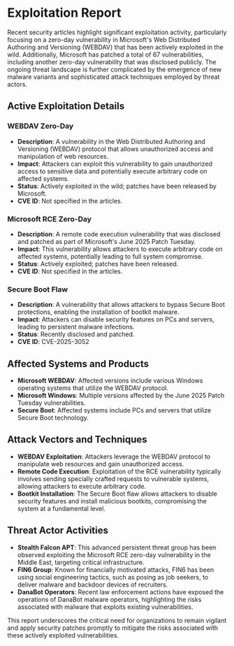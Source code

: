 # Exploitation Report

Recent security articles highlight significant exploitation activity, particularly focusing on a zero-day vulnerability in Microsoft's Web Distributed Authoring and Versioning (WEBDAV) that has been actively exploited in the wild. Additionally, Microsoft has patched a total of 67 vulnerabilities, including another zero-day vulnerability that was disclosed publicly. The ongoing threat landscape is further complicated by the emergence of new malware variants and sophisticated attack techniques employed by threat actors.

## Active Exploitation Details

### WEBDAV Zero-Day
- **Description**: A vulnerability in the Web Distributed Authoring and Versioning (WEBDAV) protocol that allows unauthorized access and manipulation of web resources.
- **Impact**: Attackers can exploit this vulnerability to gain unauthorized access to sensitive data and potentially execute arbitrary code on affected systems.
- **Status**: Actively exploited in the wild; patches have been released by Microsoft.
- **CVE ID**: Not specified in the articles.

### Microsoft RCE Zero-Day
- **Description**: A remote code execution vulnerability that was disclosed and patched as part of Microsoft's June 2025 Patch Tuesday.
- **Impact**: This vulnerability allows attackers to execute arbitrary code on affected systems, potentially leading to full system compromise.
- **Status**: Actively exploited; patches have been released.
- **CVE ID**: Not specified in the articles.

### Secure Boot Flaw
- **Description**: A vulnerability that allows attackers to bypass Secure Boot protections, enabling the installation of bootkit malware.
- **Impact**: Attackers can disable security features on PCs and servers, leading to persistent malware infections.
- **Status**: Recently disclosed and patched.
- **CVE ID**: CVE-2025-3052

## Affected Systems and Products

- **Microsoft WEBDAV**: Affected versions include various Windows operating systems that utilize the WEBDAV protocol.
- **Microsoft Windows**: Multiple versions affected by the June 2025 Patch Tuesday vulnerabilities.
- **Secure Boot**: Affected systems include PCs and servers that utilize Secure Boot technology.

## Attack Vectors and Techniques

- **WEBDAV Exploitation**: Attackers leverage the WEBDAV protocol to manipulate web resources and gain unauthorized access.
- **Remote Code Execution**: Exploitation of the RCE vulnerability typically involves sending specially crafted requests to vulnerable systems, allowing attackers to execute arbitrary code.
- **Bootkit Installation**: The Secure Boot flaw allows attackers to disable security features and install malicious bootkits, compromising the system at a fundamental level.

## Threat Actor Activities

- **Stealth Falcon APT**: This advanced persistent threat group has been observed exploiting the Microsoft RCE zero-day vulnerability in the Middle East, targeting critical infrastructure.
- **FIN6 Group**: Known for financially motivated attacks, FIN6 has been using social engineering tactics, such as posing as job seekers, to deliver malware and backdoor devices of recruiters.
- **DanaBot Operators**: Recent law enforcement actions have exposed the operations of DanaBot malware operators, highlighting the risks associated with malware that exploits existing vulnerabilities.

This report underscores the critical need for organizations to remain vigilant and apply security patches promptly to mitigate the risks associated with these actively exploited vulnerabilities.